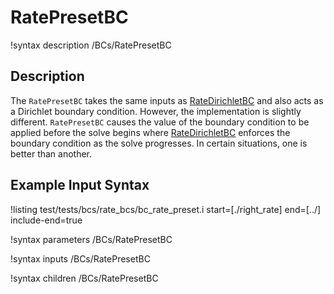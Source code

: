 # RatePresetBC

!syntax description /BCs/RatePresetBC

## Description

The `RatePresetBC` takes the same inputs as
[RateDirichletBC](/BCs/RateDirichletBC.md) and also acts as a
Dirichlet boundary condition.  However, the implementation is slightly different.
`RatePresetBC` causes the value of the boundary condition to be applied before the
solve begins where [RateDirichletBC](/BCs/RateDirichletBC.md)
enforces the boundary condition as the solve
progresses.  In certain situations, one is better than another.

## Example Input Syntax

!listing test/tests/bcs/rate_bcs/bc_rate_preset.i start=[./right_rate] end=[../] include-end=true

!syntax parameters /BCs/RatePresetBC

!syntax inputs /BCs/RatePresetBC

!syntax children /BCs/RatePresetBC

